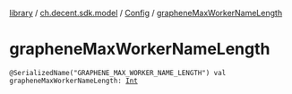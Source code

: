 [library](../../index.md) / [ch.decent.sdk.model](../index.md) / [Config](index.md) / [grapheneMaxWorkerNameLength](./graphene-max-worker-name-length.md)

# grapheneMaxWorkerNameLength

`@SerializedName("GRAPHENE_MAX_WORKER_NAME_LENGTH") val grapheneMaxWorkerNameLength: `[`Int`](https://kotlinlang.org/api/latest/jvm/stdlib/kotlin/-int/index.html)